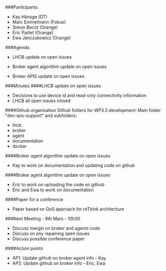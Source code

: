###Participants
* Kay Hänsge (DT)
* Marc Emmelmann (Fokus)
* Simon Becot (Orange)
* Eric Paillet (Orange)
* Ewa Janczukowicz (Orange)

###Agenda
* LHCB update on open issues

* Broker agent algorithm update on open issues
* Broker APIS update on open issues

###Minutes
####LHCB update on open issues
- Decisions to use device id and read-only connectivity information
- LHCB all open issues closed

####Github organisation
Github folders for WP3.3 development:
Main folder "dev-qos-support" and subfolders:
- lhcb
- broker
- agent
- documentation
- docker
          
####Broker agent algorithm update on open issues
- Kay to work on documentation and updating code on github

####Broker agent algorithm update on open issues
- Eric to work on uploading the code on github
- Eric and Ewa to work on documentation

####Paper for a conference
- Paper based on QoS approach for reThink architecture

###Next Meeting - 8th Mars - 10h30
- Discuss mergin on broker and agents code
- Discuss on any repaining open issues
- Discuss possible conference paper

####Action points
* AP1: Update github on broker agent info - Kay
* AP2: Update github on broker info - Eric, Ewa
